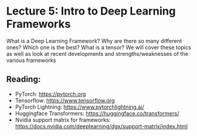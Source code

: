 # Lecture 5: Intro to Deep Learning Frameworks

What is a Deep Learning Framework? Why are there so many different ones? Which one is the best? What is a tensor? We will cover these topics as well as look at recent developments and strengths/weaknesses of the various frameworks

## Reading:

* PyTorch: https://pytorch.org
* Tensorflow: https://www.tensorflow.org
* PyTorch Lightning: https://www.pytorchlightning.ai/
* Huggingface Transformers: https://huggingface.co/transformers/
* Nvidia support matrix for frameworks: https://docs.nvidia.com/deeplearning/dgx/support-matrix/index.html


